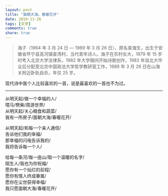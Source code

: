 ```yaml
---
layout: post
title: "面朝大海，春暖花开"
date: 2019-11-26
tags: [文学]
comments: true
share: true
---
```


> 海子（1964 年 3 月 24 日 — 1989 年 3 月 26 日），原名查海生，出生于安徽省怀宁县高河镇查湾村，当代青年诗人。海子在农村长大，1979 年 15 岁时考入北京大学法律系，1982 年大学期间开始诗歌创作，1983 年自北大毕业后分配至北京中国政法大学哲学教研室工作，1989 年 3 月 26 日在山海关附近卧轨自杀，年仅 25 岁。

现代诗中我个人比较喜欢的一首，说是最喜欢的一首也不为过。

---

从明天起/做一个幸福的人/<br/>喂马/劈柴/周游世界/<br/>从明天起/关心粮食和蔬菜/<br/>我有一所房子/面朝大海/春暖花开/

从明天起/和每一个亲人通信/<br/>告诉他们我的幸福/<br/>那幸福的闪电告诉我的/<br/>我将告诉每一个人/

给每一条河/每一座山/取一个温暖的名字/<br/>陌生人/我也为你祝福/<br/>愿你有一个灿烂的前程/<br/>愿你有情人终成眷属/<br/>愿你在尘世获得幸福/<br/>我只愿面朝大海/春暖花开/
